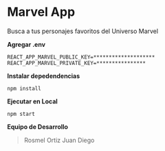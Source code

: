 # Marvel App

Busca a tus personajes favoritos del Universo Marvel

**Agregar .env**

```
REACT_APP_MARVEL_PUBLIC_KEY=********************
REACT_APP_MARVEL_PRIVATE_KEY=****************
```

**Instalar depedendencias**

```
npm install
```

**Ejecutar en Local**

```
npm start
```

**Equipo de Desarrollo**

> Rosmel Ortiz
> Juan Diego
